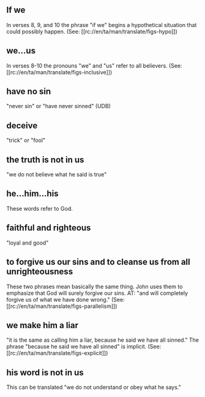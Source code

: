 ## If we ##

In verses 8, 9, and 10 the phrase "if we" begins a hypothetical situation that could possibly happen. (See: [[rc://en/ta/man/translate/figs-hypo]])

## we…us ##

In verses 8-10 the pronouns "we" and "us" refer to all believers. (See: [[rc://en/ta/man/translate/figs-inclusive]])

## have no sin ##

"never sin" or "have never sinned" (UDB)

## deceive ##

"trick" or "fool"

## the truth is not in us ##

"we do not believe what he said is true"

## he…him…his ##

These words refer to God.

## faithful and righteous ##

"loyal and good"

## to forgive us our sins and to cleanse us from all unrighteousness ##

These two phrases mean basically the same thing. John uses them to emphasize that God will surely forgive our sins. AT: "and will completely forgive us of what we have done wrong." (See: [[rc://en/ta/man/translate/figs-parallelism]])

## we make him a liar ##

"it is the same as calling him a liar, because he said we have all sinned." The phrase "because he said we have all sinned" is implicit. (See: [[rc://en/ta/man/translate/figs-explicit]])

## his word is not in us ##

This can be translated "we do not understand or obey what he says."